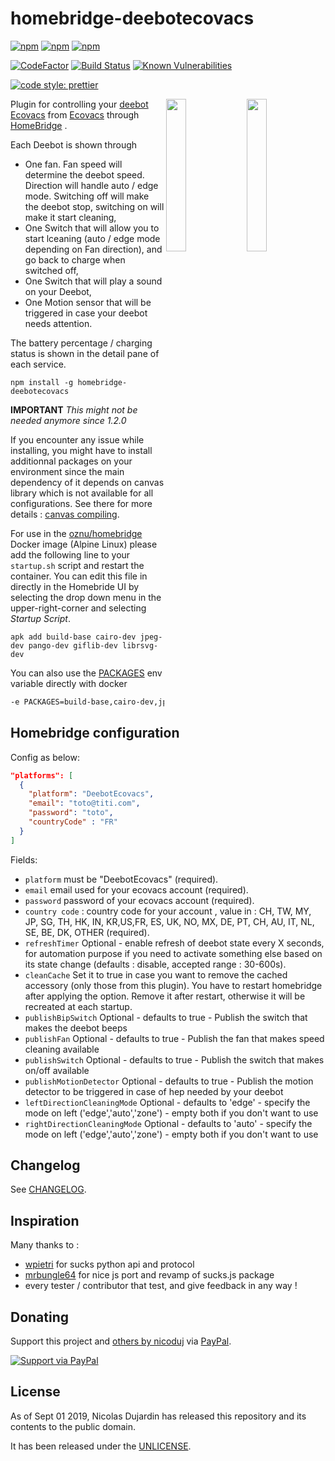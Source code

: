 # homebridge-deebotecovacs

[![npm](https://img.shields.io/npm/v/homebridge-deebotecovacs.svg)](https://www.npmjs.com/package/homebridge-deebotecovacs)
[![npm](https://img.shields.io/npm/dw/homebridge-deebotecovacs.svg)](https://www.npmjs.com/package/homebridge-deebotecovacs)
[![npm](https://img.shields.io/npm/dt/homebridge-deebotecovacs.svg)](https://www.npmjs.com/package/homebridge-deebotecovacs)

[![CodeFactor](https://www.codefactor.io/repository/github/nicoduj/homebridge-deebotecovacs/badge)](https://www.codefactor.io/repository/github/nicoduj/homebridge-deebotecovacs)
[![Build Status](https://travis-ci.com/nicoduj/homebridge-deebotecovacs.svg?branch=master)](https://travis-ci.com/nicoduj/homebridge-deebotecovacs)
[![Known Vulnerabilities](https://snyk.io/test/github/nicoduj/homebridge-deebotecovacs/badge.svg?targetFile=package.json)](https://snyk.io/test/github/nicoduj/homebridge-deebotecovacs?targetFile=package.json)

[![code style: prettier](https://img.shields.io/badge/code_style-prettier-ff69b4.svg?style=flat-square)](https://github.com/prettier/prettier)

<img src="https://user-images.githubusercontent.com/19813688/80209222-f3cc6680-8631-11ea-9365-5f3b044971a9.PNG" width="25%" align="right">
<img src="https://user-images.githubusercontent.com/19813688/80209217-f202a300-8631-11ea-8c42-7e19971f9714.PNG" width="25%" align="right">

Plugin for controlling your [deebot Ecovacs](https://www.ecovacs.com/global/deebot-robotic-vacuum-cleaner) from [Ecovacs](https://www.ecovacs.com/global/support/) through [HomeBridge](https://github.com/nfarina/homebridge) .

Each Deebot is shown through

- One fan. Fan speed will determine the deebot speed. Direction will handle auto / edge mode. Switching off will make the deebot stop, switching on will make it start cleaning,
- One Switch that will allow you to start lceaning (auto / edge mode depending on Fan direction), and go back to charge when switched off,
- One Switch that will play a sound on your Deebot,
- One Motion sensor that will be triggered in case your deebot needs attention.

The battery percentage / charging status is shown in the detail pane of each service.

`npm install -g homebridge-deebotecovacs`

**IMPORTANT**
*This might not be needed anymore since 1.2.0*

If you encounter any issue while installing, you might have to install additionnal packages on your environment since the main dependency of it depends on canvas library which is not available for all configurations. See there for more details : [canvas compiling](https://github.com/Automattic/node-canvas#compiling).

For use in the [oznu/homebridge](https://github.com/oznu/docker-homebridge) Docker image (Alpine Linux) please add the following line to your `startup.sh` script and restart the container. You can edit this file in directly in the Homebride UI by selecting the drop down menu in the upper-right-corner and selecting _Startup Script_.

```
apk add build-base cairo-dev jpeg-dev pango-dev giflib-dev librsvg-dev
```

You can also use the [PACKAGES](https://github.com/oznu/docker-homebridge#optional-settings) env variable directly with docker

```bash
-e PACKAGES=build-base,cairo-dev,jpeg-dev,pango-dev,giflib-dev,librsvg-dev
```

## Homebridge configuration

Config as below:

```json
"platforms": [
  {
    "platform": "DeebotEcovacs",
    "email": "toto@titi.com",
    "password": "toto",
    "countryCode" : "FR"
  }
]
```

Fields:

- `platform` must be "DeebotEcovacs" (required).
- `email` email used for your ecovacs account (required).
- `password` password of your ecovacs account (required).
- `country code` : country code for your account , value in : CH, TW, MY, JP, SG, TH, HK, IN, KR,US,FR, ES, UK, NO, MX, DE, PT, CH, AU, IT, NL, SE, BE, DK, OTHER (required).
- `refreshTimer` Optional - enable refresh of deebot state every X seconds, for automation purpose if you need to activate something else based on its state change (defaults : disable, accepted range : 30-600s).
- `cleanCache` Set it to true in case you want to remove the cached accessory (only those from this plugin). You have to restart homebridge after applying the option. Remove it after restart, otherwise it will be recreated at each startup.
- `publishBipSwitch` Optional - defaults to true - Publish the switch that makes the deebot beeps
- `publishFan` Optional - defaults to true - Publish the fan that makes speed cleaning available
- `publishSwitch` Optional - defaults to true - Publish the switch that makes on/off available
- `publishMotionDetector` Optional - defaults to true - Publish the motion detector to be triggered in case of hep needed by your deebot
- `leftDirectionCleaningMode` Optional - defaults to 'edge' - specify the mode on left ('edge','auto','zone') - empty both if you don't want to use
- `rightDirectionCleaningMode` Optional - defaults to 'auto' - specify the mode on left ('edge','auto','zone') - empty both if you don't want to use

## Changelog

See [CHANGELOG][].

[changelog]: CHANGELOG.md

## Inspiration

Many thanks to :

- [wpietri] for sucks python api and protocol
- [mrbungle64] for nice js port and revamp of sucks.js package
- every tester / contributor that test, and give feedback in any way !

[wpietri]: https://github.com/wpietri/sucks
[mrbungle64]: https://github.com/mrbungle64/ecovacs-deebot.js

## Donating

Support this project and [others by nicoduj][nicoduj-projects] via [PayPal][paypal-nicoduj].

[![Support via PayPal][paypal-button]][paypal-nicoduj]

[nicoduj-projects]: https://github.com/nicoduj/
[paypal-button]: https://img.shields.io/badge/Donate-PayPal-green.svg
[paypal-nicoduj]: https://www.paypal.me/nicoduj/

## License

As of Sept 01 2019, Nicolas Dujardin has released this repository and its contents to the public domain.

It has been released under the [UNLICENSE][].

[unlicense]: LICENSE
